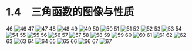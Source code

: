 # 1.4　三角函数的图像与性质


46
![46](../../book/人教版高中数学A版必修4/人教版高中数学A版必修4_46.png)
47
![47](../../book/人教版高中数学A版必修4/人教版高中数学A版必修4_47.png)
48
![48](../../book/人教版高中数学A版必修4/人教版高中数学A版必修4_48.png)
49
![49](../../book/人教版高中数学A版必修4/人教版高中数学A版必修4_49.png)
50
![50](../../book/人教版高中数学A版必修4/人教版高中数学A版必修4_50.png)
51
![51](../../book/人教版高中数学A版必修4/人教版高中数学A版必修4_51.png)
52
![52](../../book/人教版高中数学A版必修4/人教版高中数学A版必修4_52.png)
53
![53](../../book/人教版高中数学A版必修4/人教版高中数学A版必修4_53.png)
54
![54](../../book/人教版高中数学A版必修4/人教版高中数学A版必修4_54.png)
55
![55](../../book/人教版高中数学A版必修4/人教版高中数学A版必修4_55.png)
56
![56](../../book/人教版高中数学A版必修4/人教版高中数学A版必修4_56.png)
57
![57](../../book/人教版高中数学A版必修4/人教版高中数学A版必修4_57.png)
58
![58](../../book/人教版高中数学A版必修4/人教版高中数学A版必修4_58.png)
59
![59](../../book/人教版高中数学A版必修4/人教版高中数学A版必修4_59.png)
60
![60](../../book/人教版高中数学A版必修4/人教版高中数学A版必修4_60.png)
61
![61](../../book/人教版高中数学A版必修4/人教版高中数学A版必修4_61.png)
62
![62](../../book/人教版高中数学A版必修4/人教版高中数学A版必修4_62.png)
63
![63](../../book/人教版高中数学A版必修4/人教版高中数学A版必修4_63.png)
64
![64](../../book/人教版高中数学A版必修4/人教版高中数学A版必修4_64.png)
65
![65](../../book/人教版高中数学A版必修4/人教版高中数学A版必修4_65.png)
66
![66](../../book/人教版高中数学A版必修4/人教版高中数学A版必修4_66.png)
67
![67](../../book/人教版高中数学A版必修4/人教版高中数学A版必修4_67.png)
